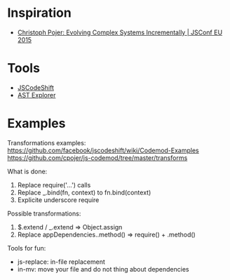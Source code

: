 # Inspiration
* [Christoph Pojer: Evolving Complex Systems Incrementally | JSConf EU 2015](https://www.youtube.com/watch?v=d0pOgY8__JM)


# Tools

* [JSCodeShift](https://github.com/facebook/jscodeshift)
* [AST Explorer](http://felix-kling.de/esprima_ast_explorer)

# Examples

Transformations examples:
  https://github.com/facebook/jscodeshift/wiki/Codemod-Examples
  https://github.com/cpojer/js-codemod/tree/master/transforms

What is done:
1) Replace require('...') calls
2) Replace _.bind(fn, context) to fn.bind(context)
3) Explicite underscore require

Possible transformations:

1) $.extend / _.extend => Object.assign
2) Replace appDependencies.<service>.method() => require(<service>) + <service>.method()

Tools for fun:
* js-replace: in-file replacement
* in-mv: move your file and do not thing about dependencies
